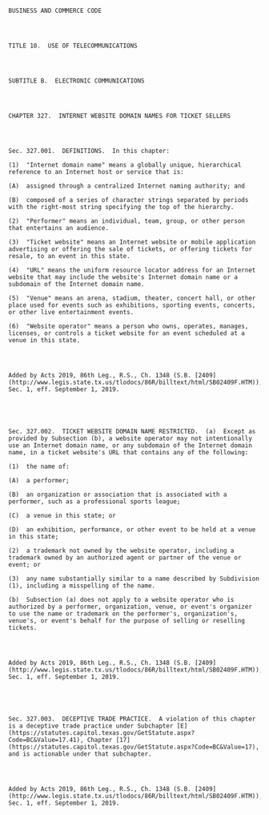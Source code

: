 ﻿
    
    
    	
    					
    
    
    BUSINESS AND COMMERCE CODE
    
      
    
    
    TITLE 10.  USE OF TELECOMMUNICATIONS
    
      
    
    
    SUBTITLE B.  ELECTRONIC COMMUNICATIONS
    
      
    
    
    CHAPTER 327.  INTERNET WEBSITE DOMAIN NAMES FOR TICKET SELLERS
    
      
    
    
    Sec. 327.001.  DEFINITIONS.  In this chapter:
    
    (1)  "Internet domain name" means a globally unique, hierarchical reference to an Internet host or service that is:
    
    (A)  assigned through a centralized Internet naming authority; and
    
    (B)  composed of a series of character strings separated by periods with the right-most string specifying the top of the hierarchy.
    
    (2)  "Performer" means an individual, team, group, or other person that entertains an audience.
    
    (3)  "Ticket website" means an Internet website or mobile application advertising or offering the sale of tickets, or offering tickets for resale, to an event in this state.
    
    (4)  "URL" means the uniform resource locator address for an Internet website that may include the website's Internet domain name or a subdomain of the Internet domain name.
    
    (5)  "Venue" means an arena, stadium, theater, concert hall, or other place used for events such as exhibitions, sporting events, concerts, or other live entertainment events.
    
    (6)  "Website operator" means a person who owns, operates, manages, licenses, or controls a ticket website for an event scheduled at a venue in this state.
    
    
    
    
    Added by Acts 2019, 86th Leg., R.S., Ch. 1348 (S.B. [2409](http://www.legis.state.tx.us/tlodocs/86R/billtext/html/SB02409F.HTM)), Sec. 1, eff. September 1, 2019.
    
    
    
    
    
    Sec. 327.002.  TICKET WEBSITE DOMAIN NAME RESTRICTED.  (a)  Except as provided by Subsection (b), a website operator may not intentionally use an Internet domain name, or any subdomain of the Internet domain name, in a ticket website's URL that contains any of the following:
    
    (1)  the name of:
    
    (A)  a performer;
    
    (B)  an organization or association that is associated with a performer, such as a professional sports league;
    
    (C)  a venue in this state; or
    
    (D)  an exhibition, performance, or other event to be held at a venue in this state;
    
    (2)  a trademark not owned by the website operator, including a trademark owned by an authorized agent or partner of the venue or event; or
    
    (3)  any name substantially similar to a name described by Subdivision (1), including a misspelling of the name.
    
    (b)  Subsection (a) does not apply to a website operator who is authorized by a performer, organization, venue, or event's organizer to use the name or trademark on the performer's, organization's, venue's, or event's behalf for the purpose of selling or reselling tickets.
    
    
    
    
    Added by Acts 2019, 86th Leg., R.S., Ch. 1348 (S.B. [2409](http://www.legis.state.tx.us/tlodocs/86R/billtext/html/SB02409F.HTM)), Sec. 1, eff. September 1, 2019.
    
    
    
    
    
    Sec. 327.003.  DECEPTIVE TRADE PRACTICE.  A violation of this chapter is a deceptive trade practice under Subchapter [E](https://statutes.capitol.texas.gov/GetStatute.aspx?Code=BC&Value=17.41), Chapter [17](https://statutes.capitol.texas.gov/GetStatute.aspx?Code=BC&Value=17), and is actionable under that subchapter.
    
    
    
    
    Added by Acts 2019, 86th Leg., R.S., Ch. 1348 (S.B. [2409](http://www.legis.state.tx.us/tlodocs/86R/billtext/html/SB02409F.HTM)), Sec. 1, eff. September 1, 2019.
    
    
    
    
    				
